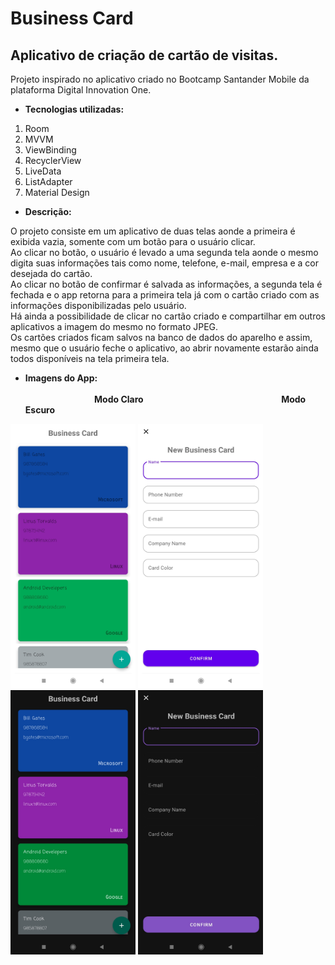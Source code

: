 # Business Card

## Aplicativo de criação de cartão de visitas. <br>
Projeto inspirado no aplicativo criado no Bootcamp Santander Mobile da plataforma Digital Innovation One.

- **Tecnologias utilizadas:**
1. Room
2. MVVM
3. ViewBinding
4. RecyclerView
5. LiveData
6. ListAdapter
7. Material Design

- **Descrição:**

O projeto consiste em um aplicativo de duas telas aonde a primeira é exibida vazia, somente com um botão para o usuário clicar. <br>
Ao clicar no botão, o usuário é levado a uma segunda tela aonde o mesmo digita suas informações tais como nome, telefone, e-mail, empresa e a cor desejada do cartão. <br>
Ao clicar no botão de confirmar é salvada as informações, a segunda tela é fechada e o app retorna para a primeira tela já com o cartão criado com as informações disponibilizadas pelo usuário. <br>
Há ainda a possibilidade de clicar no cartão criado e compartilhar em outros aplicativos a imagem do mesmo no formato JPEG. <br>
Os cartões criados ficam salvos na banco de dados do aparelho e assim, mesmo que o usuário feche o aplicativo, ao abrir novamente estarão ainda todos disponíveis na tela primeira tela.

- **Imagens do App:**<br><br>
&nbsp;&nbsp;&nbsp;&nbsp;&nbsp;&nbsp;&nbsp;&nbsp;&nbsp;&nbsp;&nbsp;&nbsp;&nbsp;&nbsp;&nbsp;&nbsp;&nbsp;&nbsp;&nbsp;&nbsp;&nbsp;&nbsp;&nbsp;&nbsp;&nbsp;&nbsp;&nbsp;&nbsp;**Modo Claro**&nbsp;&nbsp;&nbsp;&nbsp;&nbsp;&nbsp;&nbsp;&nbsp;&nbsp;&nbsp;&nbsp;&nbsp;&nbsp;&nbsp;&nbsp;&nbsp;&nbsp;&nbsp;&nbsp;&nbsp;&nbsp;&nbsp;&nbsp;&nbsp;&nbsp;&nbsp;&nbsp;&nbsp;&nbsp;&nbsp;&nbsp;&nbsp;&nbsp;&nbsp;&nbsp;&nbsp;&nbsp;&nbsp;&nbsp;&nbsp;&nbsp;&nbsp;&nbsp;&nbsp;&nbsp;&nbsp;&nbsp;&nbsp;&nbsp;&nbsp;&nbsp;&nbsp;&nbsp;&nbsp;&nbsp;&nbsp;**Modo Escuro**

<img src="https://github.com/softdevandre/business-card/blob/main/appimages/businesscardmainlight.jpg" width="200" height="423"/> <img src="https://github.com/softdevandre/business-card/blob/main/appimages/addcardlight.jpg" width="200" height="423"/>&nbsp;&nbsp;&nbsp;&nbsp;<img src="https://github.com/softdevandre/business-card/blob/main/appimages/businesscardmaindark.jpg" width="200" height="423"/> <img src="https://github.com/softdevandre/business-card/blob/main/appimages/addcarddark.jpg" width="200" height="423"/>

